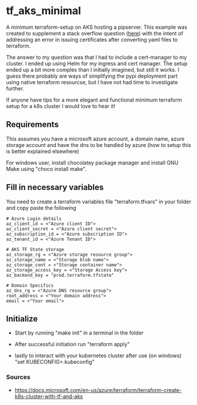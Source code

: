 # tf_aks_minimal
A minimum terraform-setup on AKS hosting a pipserver. This example was created to supplement a stack overflow question 
([here](https://stackoverflow.com/questions/57499838/how-to-issue-letsencrypt-certificate-for-k8s-aks-using-terraform-resources)) 
with the intent of addressing an error in issuing certificates after converting yaml files to terraform.

The answer to my question was that I had to include a cert-manager to my cluster. I ended up using Helm for my ingress 
and cert manager. The setup ended up a bit more complex than I initially imagined, but still it works. I guess there 
probably are ways of simplifying the pypi deployment part using native terraform resourcse, but I have not had time to
investigate further.  

If anyone have tips for a more elegant and functional minimum terraform setup for a k8s cluster I would love to hear it! 


## Requirements
This assumes you have a microsoft azure account, a domain name, azure storage account and have the dns to be handled by 
azure (how to setup this is better explained elsewhere)

For windows user, install chocolatey package manager and install GNU Make using "choco install make".

## Fill in necessary variables
You need to create a terraform variables file "terraform.tfvars" in your folder and copy paste the following 

```
# Azure Login details
az_client_id = <"Azure client ID">
az_client_secret = <"Azure client secret">
az_subscription_id = <"Azure subscription ID">
az_tenant_id = <"Azure Tenant ID">

# AKS TF State storage
az_storage_rg = <"Azure storage resource group">
az_storage_name = <"Storage blob name">
az_storage_cont = <"Storage container name">
az_storage_access_key = <"Storage Access key">
az_backend_key = "prod.terraform.tfstate"

# Domain Specifics
az_dns_rg = <"Azure DNS resource group">
root_address = <"Your domain address">
email = <"Your email">
```

## Initialize

* Start by running "make init" in a terminal in the folder 

* After successful initiation run "terraform apply"

* lastly to interact with your kubernetes cluster after use (on windows) "set KUBECONFIG=.kubeconfig"

### Sources
* https://docs.microsoft.com/en-us/azure/terraform/terraform-create-k8s-cluster-with-tf-and-aks